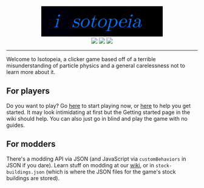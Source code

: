 <div align="center"><img src="img/logolong.png" style="height: 5rem;" /><br />
<img src="https://github.com/Isotopeia/Isotopeia/actions/workflows/main.yml/badge.svg" />&nbsp;<a href="https://isotopeia.matthy.dev/sysinfo.html"><img src="https://img.shields.io/badge/latest_version-v1.12.4-lime" /></a>&nbsp;<a href="https://matthy.dev/w/index.php/Isotopeia:Main_Page"><img src="https://img.shields.io/website?url=https%3A%2F%2Fmatthy.dev&up_message=up&up_color=down&label=wiki&link=https%3A%2F%2Fmatthy.dev%2Fw%2F" /></a></div>
<hr />
Welcome to Isotopeia, a clicker game based off of a terrible misunderstanding of particle physics and a general carelessness not to learn more about it.
<h2>For players</h2>
Do you want to play? Go <a href="https://isotopeia.matthy.dev//">here</a> to start playing now, or <a href="https://github.com/matthyno/Isotopeia/wiki/Getting-Started">here</a> to help you get started. It may look intimidating at first but the Getting started page in the wiki should help. You can also just go in blind and play the game with no guides.
<h2>For modders</h2>
There's a modding API via JSON (and JavaScript via <code>customBehaviors</code> in JSON if you dare). Learn stuff on modding at our <a href="https://github.com/matthyno/Isotopeia/wiki/Modding">wiki</a>, or in <code>stock-buildings.json</code> (which is where the JSON files for the game's stock buildings are stored).
